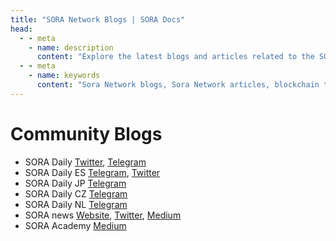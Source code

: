 ```yaml
---
title: "SORA Network Blogs | SORA Docs"
head:
  - - meta
    - name: description
      content: "Explore the latest blogs and articles related to the SORA Network. Stay up-to-date with the latest developments, updates, and insights into the SORA ecosystem. Discover informative and engaging content covering various topics, including blockchain technology, decentralized finance, governance, and more."
  - - meta
    - name: keywords
      content: "Sora Network blogs, Sora Network articles, blockchain technology, decentralized finance, governance, Sora ecosystem"
---
```


# Community Blogs

- SORA Daily [Twitter](https://twitter.com/SoraDaily_), [Telegram](https://t.me/SORAdaily)
- SORA Daily ES [Telegram](https://t.me/soradailyspanish), [Twitter](https://twitter.com/Soradailyspa)
- SORA Daily JP [Telegram](https://t.me/SORADaily_Japanese)
- SORA Daily CZ [Telegram](https://t.me/SORADailyCzech)
- SORA Daily NL [Telegram](https://t.me/SORAdaily_dutch)
- SORA news [Website](https://soranews.io), [Twitter](https://twitter.com/soranews_io), [Medium](https://medium.com/@soranews)
- SORA Academy [Medium](https://medium.com/sora-academy)
